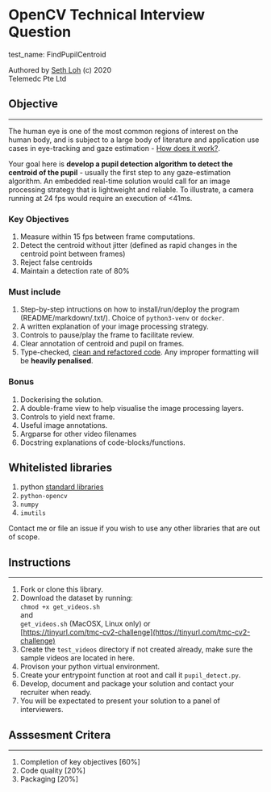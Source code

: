 # OpenCV Technical Interview Question

test_name: FindPupilCentroid

Authored by [Seth Loh](https://github.com/lackdaz) (c) 2020  
Telemedc Pte Ltd

## Objective

---
The human eye is one of the most common regions of interest on the human body, and is subject to a large body of literature and application use cases in eye-tracking and gaze estimation - [How does it work?](https://imotions.com/blog/eye-tracking-work/).

Your goal here is **develop a pupil detection algorithm to detect the centroid of the pupil** - usually the first step to any gaze-estimation algorithm. An embedded real-time solution would call for an image processing strategy that is lightweight and reliable. To illustrate, a camera running at 24 fps would require an execution of <41ms.

### Key Objectives  

1. Measure within 15 fps between frame computations.
1. Detect the centroid without jitter (defined as rapid changes in the centroid point between frames)  
1. Reject false centroids
1. Maintain a detection rate of 80%

### Must include  

1. Step-by-step intructions on how to install/run/deploy the program (README/markdown/.txt/). Choice of `python3-venv` or `docker`.
1. A written explanation of your image processing strategy.
1. Controls to pause/play the frame to facilitate review.
1. Clear annotation of centroid and pupil on frames.
1. Type-checked, [clean and refactored code](https://refactoring.guru/refactoring/smells). Any improper formatting will be **heavily penalised**.

### Bonus  

1. Dockerising the solution.
1. A double-frame view to help visualise the image processing layers.
1. Controls to yield next frame.
1. Useful image annotations.
1. Argparse for other video filenames
1. Docstring explanations of code-blocks/functions.

## Whitelisted libraries

1. python [standard libraries](https://docs.python.org/3/library/)
1. `python-opencv`
1. `numpy`
1. `imutils`

Contact me or file an issue if you wish to use any other libraries that are out of scope.

## Instructions

---

1. Fork or clone this library.
1. Download the dataset by running:  
`chmod +x get_videos.sh`  
and  
`get_videos.sh` (MacOSX, Linux only) or  
[https://tinyurl.com/tmc-cv2-challenge](https://tinyurl.com/tmc-cv2-challenge)
1. Create the `test_videos` directory if not created already, make sure the sample videos are located in here.
1. Provison your python virtual environment.
1. Create your entrypoint function at root and call it `pupil_detect.py`.
1. Develop, document and package your solution and contact your recruiter when ready.
1. You will be expectated to present your solution to a panel of interviewers.

## Asssesment Critera

---

1. Completion of key objectives [60%]
1. Code quality [20%]
1. Packaging [20%]
